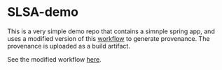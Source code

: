 # SLSA-demo

This is a very simple demo repo that contains a simnple spring app, and uses a modified version of this [workflow](https://github.com/slsa-framework/slsa-github-generator/blob/main/internal/builders/generic/README.md) to generate provenance. The provenance is uploaded as a build artifact.

See the modified workflow [here](https://github.com/toddbaert/SLSA-demo/blob/main/.github/workflows/slsa-build.yaml). 
